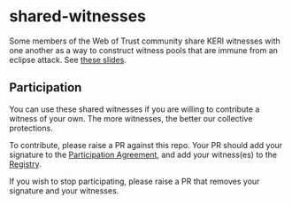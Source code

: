 # shared-witnesses
Some members of the Web of Trust community share KERI witnesses with one another as a way to construct witness pools that are immune from an eclipse attack. See [these slides](https://docs.google.com/presentation/d/1yk08OyAQGOVi9TlKIrkx7-hfm2AcI78LzDfAKiwNngE/present?usp=sharing).

## Participation
You can use these shared witnesses if you are willing to contribute a witness of your own. The more witnesses, the better our collective protections.

To contribute, please raise a PR against this repo. Your PR should add your signature to the [Participation Agreement](agreement.md), and add your witness(es) to the [Registry](registry.md).

If you wish to stop participating, please raise a PR that removes your signature and your witnesses.




